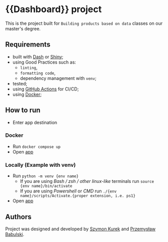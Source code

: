 # {{Dashboard}} project 

This is the project built for `Building products based on data` classes on our master's degree. 

## Requirements 

- built with [Dash](https://dash.plotly.com/) or [Shiny](https://shiny.rstudio.com/);
- using Good Practices such as: 
  - `linting`, 
  - `formatting code`,
  - dependency management with `venv`;
- tested;
- using [GitHub Actions](https://github.com/features/actions) for CI/CD;
- using [Docker](https://www.docker.com/);

## How to run 

- Enter app destination 

### Docker

- Run `docker compose up` 
- Open [app](http://localhost:8080)

### Locally (Example with venv)

- Run `python -m venv {env name}`
  - If you are using *Bash / zsh / other linux-like* terminals run `source {env name}/bin/activate`
  - If you are using *Powershell* or *CMD* run `./{env name}/scripts/Activate.{proper extension, i.e. ps1}`
- Open [app](http://0.0.0.0:5000)
## Authors
Project was designed and developed by [Szymon Kurek](https://github.com/kurekszymon) and [Przemysław Babulski](https://github.com/pbabulski).
